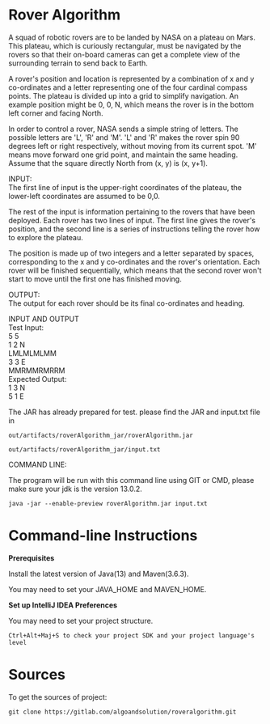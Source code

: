# Rover Algorithm

A squad of robotic rovers are to be landed by NASA on a plateau on Mars.
This plateau, which is curiously rectangular, must be navigated by the
rovers so that their on-board cameras can get a complete view of the
surrounding terrain to send back to Earth.  

A rover's position and location is represented by a combination of x and y
co-ordinates and a letter representing one of the four cardinal compass
points. The plateau is divided up into a grid to simplify navigation. An
example position might be 0, 0, N, which means the rover is in the bottom
left corner and facing North.  

In order to control a rover, NASA sends a simple string of letters. The
possible letters are 'L', 'R' and 'M'. 'L' and 'R' makes the rover spin 90
degrees left or right respectively, without moving from its current spot.
'M' means move forward one grid point, and maintain the same heading.
Assume that the square directly North from (x, y) is (x, y+1).  

INPUT:  
The first line of input is the upper-right coordinates of the plateau, the
lower-left coordinates are assumed to be 0,0.   

The rest of the input is information pertaining to the rovers that have
been deployed. Each rover has two lines of input. The first line gives the
rover's position, and the second line is a series of instructions telling
the rover how to explore the plateau.   

The position is made up of two integers and a letter separated by spaces,
corresponding to the x and y co-ordinates and the rover's orientation.
Each rover will be finished sequentially, which means that the second rover
won't start to move until the first one has finished moving.  

OUTPUT:  
The output for each rover should be its final co-ordinates and heading.  

INPUT AND OUTPUT  
Test Input:  
5 5  
1 2 N  
LMLMLMLMM  
3 3 E  
MMRMMRMRRM  
Expected Output:  
1 3 N  
5 1 E  

The JAR has already prepared for test. please find the JAR and input.txt file in 

`out/artifacts/roverAlgorithm_jar/roverAlgorithm.jar`

`out/artifacts/roverAlgorithm_jar/input.txt`

COMMAND LINE:  

The program will be run with this command line using GIT or CMD, please make sure your jdk is the version 13.0.2.  

 	java -jar --enable-preview roverAlgorithm.jar input.txt

# Command-line Instructions

**Prerequisites**  

Install the latest version of Java(13) and Maven(3.6.3). 
 
You may need to set your JAVA_HOME and MAVEN_HOME.  

**Set up IntelliJ IDEA Preferences**  

You may need to set your project structure.   

`Ctrl+Alt+Maj+S to check your project SDK and your project language's level`  

# Sources
To get the sources of project:  

`git clone https://gitlab.com/algoandsolution/roveralgorithm.git`